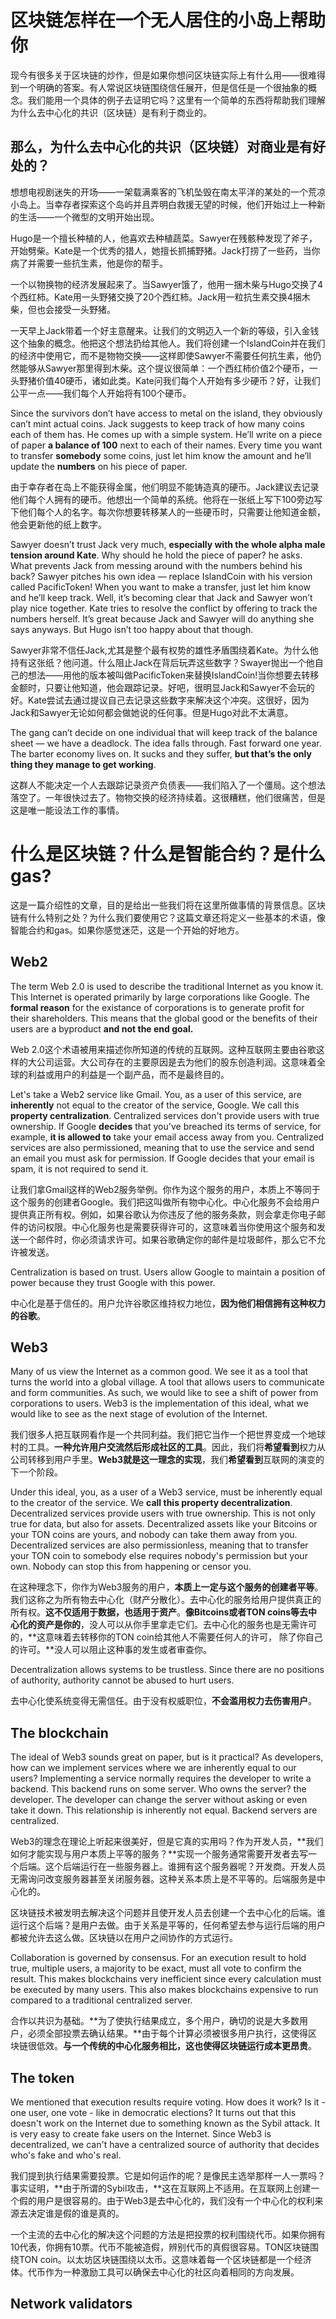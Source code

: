 # 区块链怎样在一个无人居住的小岛上帮助你

现今有很多关于区块链的炒作，但是如果你想问区块链实际上有什么用——很难得到一个明确的答案。有人常说区块链围绕信任展开，但是信任是一个很抽象的概念。我们能用一个具体的例子去证明它吗？这里有一个简单的东西将帮助我们理解为什么去中心化的共识（区块链）是有利于商业的。

## 那么，为什么去中心化的共识（区块链）对商业是有好处的？

想想电视剧迷失的开场——一架载满乘客的飞机坠毁在南太平洋的某处的一个荒凉小岛上。当幸存者探索这个岛屿并且弄明白救援无望的时候，他们开始过上一种新的生活——一个微型的文明开始出现。

Hugo是一个擅长种植的人，他喜欢去种植蔬菜。Sawyer在残骸种发现了斧子，开始劈柴。Kate是一个优秀的猎人，她擅长抓捕野猪。Jack打捞了一些药，当你病了并需要一些抗生素，他是你的帮手。

一个以物换物的经济发展起来了。当Sawyer饿了，他用一捆木柴与Hugo交换了4个西红柿。Kate用一头野猪交换了20个西红柿。Jack用一粒抗生素交换4捆木柴，但也会接受一头野猪。

一天早上Jack带着一个好主意醒来。让我们的文明迈入一个新的等级，引入金钱这个抽象的概念。他把这个想法扔给其他人。我们将创建一个IslandCoin并在我们的经济中使用它，而不是物物交换——这样即使Sawyer不需要任何抗生素，他仍然能够从Sawyer那里得到木柴。这个提议很简单：一个西红柿价值2个硬币，一头野猪价值40硬币，诸如此类。Kate问我们每个人开始有多少硬币？好，让我们公平一点——我们每个人开始将有100个硬币。

Since the survivors don’t have access to metal on the island, they obviously can’t mint actual coins. Jack suggests to keep track of how many coins each of them has. He comes up with a simple system. He’ll write on a piece of paper **a balance of 100** next to each of their names. Every time you want to transfer **somebody** some coins, just let him know the amount and he’ll update the **numbers** on his piece of paper.

由于幸存者在岛上不能获得金属，他们明显不能铸造真的硬币。Jack建议去记录他们每个人拥有的硬币。他想出一个简单的系统。他将在一张纸上写下100旁边写下他们每个人的名字。每次你想要转移某人的一些硬币时，只需要让他知道金额，他会更新他的纸上数字。

Sawyer doesn’t trust Jack very much, **especially with the whole alpha male tension around Kate**. Why should he hold the piece of paper? he asks. What prevents Jack from messing around with the numbers behind his back? Sawyer pitches his own idea — replace IslandCoin with his version called PacificToken! When you want to make a transfer, just let him know and he’ll keep track. Well, it’s becoming clear that Jack and Sawyer won’t play nice together. Kate tries to resolve the conflict by offering to track the numbers herself. It’s great because Jack and Sawyer will do anything she says anyways. But Hugo isn’t too happy about that though.

Sawyer非常不信任Jack,尤其是整个最有权势的雄性矛盾围绕着Kate。为什么他持有这张纸？他问道。什么阻止Jack在背后玩弄这些数字？Swayer抛出一个他自己的想法——用他的版本被叫做PacificToken来替换IslandCoin!当你想要去转移金额时，只要让他知道，他会跟踪记录。好吧，很明显Jack和Sawyer不会玩的好。Kate尝试去通过提议自己去记录这些数字来解决这个冲突。这很好，因为Jack和Sawyer无论如何都会做她说的任何事。但是Hugo对此不太满意。

The gang can’t decide on one individual that will keep track of the balance sheet — we have a deadlock. The idea falls through. Fast forward one year. The barter economy lives on. It sucks and they suffer, **but that’s the only thing they manage to get working**.

这群人不能决定一个人去跟踪记录资产负债表——我们陷入了一个僵局。这个想法落空了。一年很快过去了。物物交换的经济持续着。这很糟糕，他们很痛苦，但是这是唯一能设法工作的事情。



# 什么是区块链？什么是智能合约？是什么gas?

这是一篇介绍性的文章，目的是给出一些我们将在这里所做事情的背景信息。区块链有什么特别之处？为什么我们要使用它？这篇文章还将定义一些基本的术语，像智能合约和gas。如果你感觉迷茫，这是一个开始的好地方。

## Web2

The term Web 2.0 is used to describe the traditional Internet as you know it. This Internet is operated primarily by large corporations like Google. The **formal reason** for the existance of corporations is to generate profit for their shareholders. This means that the global good or the benefits of their users are a byproduct **and not the end goal.**

Web 2.0这个术语被用来描述你所知道的传统的互联网。这种互联网主要由谷歌这样的大公司运营。大公司存在的主要原因是去为他们的股东创造利润。这意味着全球的利益或用户的利益是一个副产品，而不是最终目的。

Let's take a Web2 service like Gmail. You, as a user of this service, are **inherently** not equal to the creator of the service, Google. We call this **property centralization**. Centralized services don't provide users with true ownership. If Google **decides** that you've breached its terms of service, for example, **it is allowed to** take your email access away from you. Centralized services are also permissioned, meaning that to use the service and send an email you must ask for permission. If Google decides that your email is spam, it is not required to send it.

让我们拿Gmail这样的Web2服务举例。你作为这个服务的用户，本质上不等同于这个服务的创建者Google。我们把这叫做所有物中心化。中心化服务不会给用户提供真正所有权。例如，如果谷歌认为你违反了他的服务条款，则会拿走你电子邮件的访问权限。中心化服务也是需要获得许可的，这意味着当你使用这个服务和发送一个邮件时，你必须请求许可。如果谷歌确定你的邮件是垃圾邮件，那么它不允许被发送。

Centralization is based on trust. Users allow Google to maintain a position of power because they trust Google with this power.

中心化是基于信任的。用户允许谷歌区维持权力地位，**因为他们相信拥有这种权力的谷歌**。

## Web3 

Many of us view the Internet as a common good. We see it as a tool that turns the world into a global village. A tool that allows users to communicate and form communities. As such, we would like to see a shift of power from corporations to users. Web3 is the implementation of this ideal, what we would like to see as the next stage of evolution of the Internet.

我们很多人把互联网看作是一个共同利益。我们把它当作一个把世界变成一个地球村的工具。**一种允许用户交流然后形成社区的工具**。因此，我们将**希望看到**权力从公司转移到用户手里。**Web3就是这一理念的实现**，我们**希望看到**互联网的演变的下一个阶段。

Under this ideal, you, as a user of a Web3 service, must be inherently equal to the creator of the service. We **call this property decentralization**. Decentralized services provide users with true ownership. This is not only true for data, but also for assets. Decentralized assets like your Bitcoins or your TON coins are yours, and nobody can take them away from you. Decentralized services are also permissionless, meaning that to transfer your TON coin to somebody else requires nobody's permission but your own. Nobody can stop this from happening or censor you.

在这种理念下，你作为Web3服务的用户，**本质上一定与这个服务的创建者平等**。我们这称之为所有物去中心化（财产分散化）。去中心化的服务给用户提供真正的所有权。**这不仅适用于数据，也适用于资产**。**像Bitcoins或者TON coins等去中心化的资产是你的**，没人可以从你手里拿走它们。去中心化的服务也是无需许可的，**这意味着去转移你的TON coin给其他人不需要任何人的许可， 除了你自己的许可。**没人可以阻止这种事的发生或者审查你。

Decentralization allows systems to be trustless. Since there are no positions of authority, authority cannot be abused to hurt users.

去中心化使系统变得无需信任。由于没有权威职位，**不会滥用权力去伤害用户**。

## The blockchain

The ideal of Web3 sounds great on paper, but is it practical? As developers, how can we implement services where we are inherently equal to our users? Implementing a service normally requires the developer to write a backend. This backend runs on some server. Who owns the server? the developer. The developer can change the server without asking or even take it down. This relationship is inherently not equal. Backend servers are centralized.

Web3的理念在理论上听起来很美好，但是它真的实用吗？作为开发人员，**我们如何才能实现与用户本质上平等的服务？**实现一个服务通常需要开发者去写一个后端。这个后端运行在一些服务器上。谁拥有这个服务器呢？开发商。开发人员无需询问改变服务器甚至关闭服务器。这种关系本质上是不平等的。后端服务是中心化的。

区块链技术被发明去解决这个问题并且使开发人员去创建一个去中心化的后端。谁运行这个后端？是用户去做。由于关系是平等的，任何希望去参与运行后端的用户都被允许去这么做。区块链以在用户之间协作的方式运行。

Collaboration is governed by consensus. For an execution result to hold true, multiple users, a majority to be exact, must all vote to confirm the result. This makes blockchains very inefficient since every calculation must be executed by many users. This also makes blockchains expensive to run compared to a traditional centralized server.

合作以共识为基础。**为了使执行结果成立，多个用户，确切的说是大多数用户，必须全部投票去确认结果。**由于每个计算必须被很多用户执行，这使得区块链很低效。**与一个传统的中心化服务相比，这也使得区块链运行成本更昂贵**。

## The token 

We mentioned that execution results require voting. How does it work? Is it - one user, one vote - like in democratic elections? It turns out that this doesn't work on the Internet due to something known as the Sybil attack. It is very easy to create fake users on the Internet. Since Web3 is decentralized, we can't have a centralized source of authority that decides who's fake and who's real.

我们提到执行结果需要投票。它是如何运作的呢？是像民主选举那样一人一票吗？事实证明，**由于所谓的Sybil攻击，**这在互联网上不适用。在互联网上创建一个假的用户是很容易的。由于Web3是去中心化的，我们没有一个中心化的权利来源去决定谁是假的谁是真的。


一个主流的去中心化的解决这个问题的方法是把投票的权利围绕代币。如果你拥有10代表，你拥有10票。代币不能被造假，辨别代币的真假很容易。TON区块链围绕TON coin。以太坊区块链围绕以太币。这意味着每一个区块链都是一个经济体。代币作为一种激励工具可以确保去中心化的社区向着相同的方向发展。

## Network validators 

